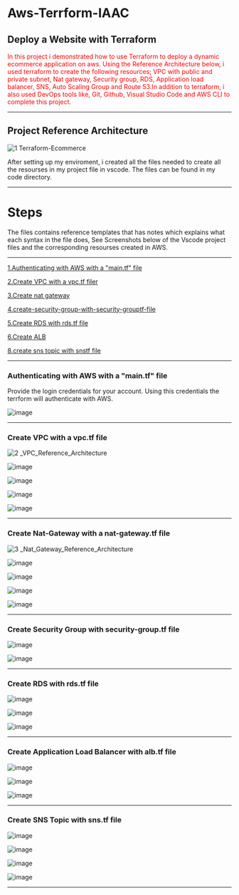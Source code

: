 
# Aws-Terrform-IAAC
## Deploy a Website with Terraform
<p><font color='red'>In this project i demonstrated how to use Terraform to deploy a dynamic ecommerce application on aws. Using the Reference Architecture below, i used terraform to create the following resources; VPC with public and private subnet, Nat gateway, Security group, RDS, Application load balancer, SNS, Auto Scaling Group and Route 53.In addition to terraform, i also used DevOps tools like, Git, Github, Visual Studio Code and AWS CLI to complete this project.</font></p>


****
## Project Reference Architecture

![1 Terraform-Ecommerce](https://user-images.githubusercontent.com/115881685/226744267-a4bcf33e-7a56-4a9a-9a31-84ba2e6d0a60.jpg)

After setting up my enviroment, i created all the files needed to create all the resourses in my project file in vscode. The files can be found in my code directory.
****
# Steps

The files contains reference templates that has notes which explains what each syntax in the file does, See Screenshots below of the Vscode project files and the corresponding resourses created in AWS.

- - -

[1.Authenticating with AWS with a "main.tf" file](#authenticating-with-aws-with-a-maintf-file)

[2.Create VPC with a vpc.tf filer](https://github.com/ArcProjects/Aws-Terrform-iaac/blob/main/README.md#create-vpc-with-a-vpctf-file)

[3.Create nat gateway](#create-nat-gateway-with-a-nat-gatewaytf-file)

[4.create-security-group-with-security-grouptf-file](#create-security-group-with-security-grouptf-file)

[5.Create RDS with rds.tf file](#Create-RDS-with-rdstf-file)

[6.Create ALB](#create-application-load-balancer-with-albtf-file)

[8.create sns topic with snstf file](#create-sns-topic-with-snstf-file)

- - -

### Authenticating with AWS with a "main.tf" file
Provide the login credentials for your account. Using this credentials the terrform will authenticate with AWS.

![image](https://user-images.githubusercontent.com/115881685/226753946-3b2ebff3-6ebb-4129-a753-2fbb07337bd3.png)
- - -

### Create VPC with a vpc.tf file


![2 _VPC_Reference_Architecture](https://user-images.githubusercontent.com/115881685/226752425-4626d8e1-4376-4fb9-a853-8c4c8e3599f8.jpg)


![image](https://user-images.githubusercontent.com/115881685/226753792-cc7d28d6-2346-47b8-9f40-a952048528e3.png)

![image](https://user-images.githubusercontent.com/115881685/226752792-ed3040b0-9be9-4234-af39-fbd9e21d4af8.png)

![image](https://user-images.githubusercontent.com/115881685/226752933-c9b8b592-0fd4-4314-a9e9-eab60a240723.png)

![image](https://user-images.githubusercontent.com/115881685/226753336-c837ca8c-cf72-428d-81a4-ab7a924a1aea.png)
- - -



### Create Nat-Gateway with a nat-gateway.tf file

![3 _Nat_Gateway_Reference_Architecture](https://user-images.githubusercontent.com/115881685/226754428-bdd57e8a-4abc-47f6-9fb5-71f0709d7c4e.jpg)

![image](https://user-images.githubusercontent.com/115881685/226754555-5b3c56f8-93d1-41f2-aff2-d6e319e5b240.png)

![image](https://user-images.githubusercontent.com/115881685/226754642-43ad3478-31ae-4873-84f9-8050c23c80c7.png)

![image](https://user-images.githubusercontent.com/115881685/226754799-7f0701d0-2649-4778-bbf6-0836a54807c0.png)

![image](https://user-images.githubusercontent.com/115881685/226754991-9a517d82-92c3-4307-a8d5-42e7e3166980.png)
- - -



### Create Security Group with security-group.tf file



![image](https://user-images.githubusercontent.com/115881685/226755528-6fee7918-0b4d-4986-a5eb-e652573b0fd3.png)


![image](https://user-images.githubusercontent.com/115881685/226755697-f74b276a-037b-4ac5-8c5c-e9079ea7d358.png)
- - -



### Create RDS with rds.tf file


![image](https://user-images.githubusercontent.com/115881685/226756047-cfe8fbf0-2eeb-411c-a0ea-dd0fd18c93ba.png)


![image](https://user-images.githubusercontent.com/115881685/226756136-9ac0c2b3-6ebd-48b6-836c-291c7d833abe.png)


![image](https://user-images.githubusercontent.com/115881685/226756269-62bae8b4-6af8-4ece-ba9d-6e7515202cdc.png)
- - -



### Create Application Load Balancer with alb.tf file


![image](https://user-images.githubusercontent.com/115881685/226756595-69809979-a259-4a67-926d-17b2131d7bfe.png)

![image](https://user-images.githubusercontent.com/115881685/226756715-de9cfad4-5c93-4a83-917d-f0b6b7448855.png)

![image](https://user-images.githubusercontent.com/115881685/226756807-897aa736-67eb-4c44-9313-0b393001e0ce.png)
- - -



### Create SNS Topic with sns.tf file


![image](https://user-images.githubusercontent.com/115881685/226757096-c06d3b0a-9b37-47bd-8c9e-92eeb6b28998.png)

![image](https://user-images.githubusercontent.com/115881685/226757223-05bb3c26-eb8f-4cb5-a28e-5f4378e860dc.png)

![image](https://user-images.githubusercontent.com/115881685/226757323-0ae54868-6935-4207-94c0-2d7603a6682f.png)

![image](https://user-images.githubusercontent.com/115881685/226757414-ed0d8963-7895-43cd-828a-aa4417f3fcb7.png)
- - -
